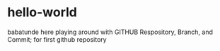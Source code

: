 # hello-world
 babatunde here playing around with GITHUB Respository, Branch, and Commit; for first github repository
